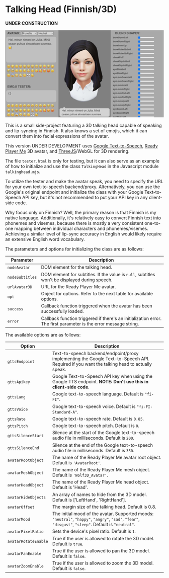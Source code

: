 # Talking Head (Finnish/3D)

**UNDER CONSTRUCTION**

<img src="screenshot.jpg" width="512"><br/>

This is a small side-project featuring a 3D talking head capable of speaking and lip-syncing in Finnish. It also knows a set of emojis, which it can convert them into facial expressions of the avatar.

This version UNDER DEVELOPMENT uses [Google Text-to-Speech](https://cloud.google.com/text-to-speech), [Ready Player Me](https://readyplayer.me/) 3D avatar, and [ThreeJS](https://github.com/mrdoob/three.js/)/WebGL for 3D rendering.

The file `tester.html` is only for testing, but it can also serve as an example of how to initialize and use the class `TalkingHead` in the Javascript module `talkinghead.mjs`.

To utilize the tester and make the avatar speak, you need to specify the URL for your own text-to-speech backend/proxy. Alternatively, you can use the Google's original endpoint and initialize the class with your Google Text-to-Speech API key, but it's not recommended to put your API key in any client-side code.

Why focus only on Finnish? Well, the primary reason is that Finnish is my native language. Additionally, it's relatively easy to convert Finnish text into phonemes and visemes, because there is mostly a very consistent one-to-one mapping between individual characters and phonemes/visemes. Achieving a similar level of lip-sync accuracy in English would likely require an extensive English word vocabulary.

The parameters and options for initializing the class are as follows:

Parameter | Description
--- | ---
`nodeAvatar` | DOM element for the talking head.
`nodeSubtitles` | DOM element for subtitles. If the value is `null`, subtitles won't be displayed during speech.
`urlAvatar3D` | URL for the Ready Player Me avatar.
`opt` | Object for options. Refer to the next table for available options.
`success` | Callback function triggered when the avatar has been successfully loaded.
`error` | Callback function triggered if there's an initialization error. The first parameter is the error message string.

The available options are as follows:

Option | Description
--- | ---
`gttsEndpoint` | Text-to-speech backend/endpoint/proxy implementing the Google Text-to-Speech API. Required if you want the talking head to actually speak.
`gttsApikey` | Google Text-to-Speech API key when using the Google TTS endpoint. **NOTE: Don't use this in client-side code**.
`gttsLang` | Google text-to-speech language. Default is `"fi-FI"`.
`gttsVoice` | Google text-to-speech voice. Default is `"fi-FI-Standard-A"`.
`gttsRate` | Google text-to-speech rate. Default is `0.85`.
`gttsPitch` | Google text-to-speech pitch. Default is `0`.
`gttsSilenceStart` | Silence at the start of the Google text-to-speech audio file in milliseconds. Default is `200`.
`gttsSilenceEnd`| Silence at the end of the Google text-to-speech audio file in milliseconds. Default is `350`.
`avatarRootObject` | The name of the Ready Player Me avatar root object. Default is `'AvatarRoot'`.
`avatarMeshObject` | The name of the Ready Player Me mesh object. Default is `'Wolf3D_Avatar'`.
`avatarHeadObject` | The name of the Ready Player Me head object. Default is 'Head'.
`avatarHideObjects` | An array of names to hide from the 3D model. Default is ['LeftHand', 'RightHand'].
`avatarOffset` | The margin size of the talking head. Default is 0.8.
`avatarMood` | The initial mood of the avatar. Supported moods: `"neutral"`, `"happy"`, `"angry"`, `"sad"`, `"fear"`, `"disgust"`, `"sleep"`. Default is `"neutral"`.
`avatarPixelRatio` | Sets the device's pixel ratio. Default is `1`.
`avatarRotateEnable` | True if the user is allowed to rotate the 3D model. Default is `true`.
`avatarPanEnable` | True if the user is allowed to pan the 3D model. Default is `false`.
`avatarZoomEnable` | True if the user is allowed to zoom the 3D model. Default is `false`.
